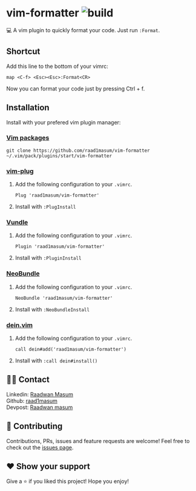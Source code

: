 vim-formatter ![build](https://api.travis-ci.com/raad1masum/personal-site.svg?branch=master&status=passed)
=============
💻 A vim plugin to quickly format your code. Just run `:Format`.

Shortcut
--------
Add this line to the bottom of your vimrc:
```vim
map <C-f> <Esc><Esc>:Format<CR>
```
Now you can format your code just by pressing Ctrl + f.

Installation
------------
Install with your prefered vim plugin manager:

### [Vim packages][]
    git clone https://github.com/raad1masum/vim-formatter ~/.vim/pack/plugins/start/vim-formatter

### [vim-plug][]

1. Add the following configuration to your `.vimrc`.

       Plug 'raad1masum/vim-formatter'
        
2. Install with `:PlugInstall`

### [Vundle][]

1. Add the following configuration to your `.vimrc`.

       Plugin 'raad1masum/vim-formatter'
        
2. Install with `:PluginInstall`

### [NeoBundle][]

1. Add the following configuration to your `.vimrc`.

       NeoBundle 'raad1masum/vim-formatter'
        
2. Install with `:NeoBundleInstall`

### [dein.vim][]

1. Add the following configuration to your `.vimrc`.

       call dein#add('raad1masum/vim-formatter')
        
2. Install with `:call dein#install()`

[Vim packages]: https://vimhelp.org/repeat.txt.html#packages
[vim-plug]: https://github.com/junegunn/vim-plug
[Vundle]: https://github.com/VundleVim/Vundle.vim
[NeoBundle]: https://github.com/Shougo/neobundle.vim
[dein.vim]: https://github.com/Shougo/dein.vim

## 👨‍💻 Contact

Linkedin: [Raadwan Masum](https://www.linkedin.com/in/raadwan-masum-9147bb1a5)
<br>
Github: [raad1masum](https://github.com/raad1masum)
<br>
Devpost: [Raadwan masum](https://devpost.com/raad1masum)

## 🤝 Contributing

Contributions, PRs, issues and feature requests are welcome! Feel free to check out the [issues page](https://github.com/raad1masum/vim-formatter/issues). 

## ❤️ Show your support

Give a ⭐️ if you liked this project!
Hope you enjoy!
